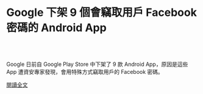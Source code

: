 # Google 下架 9 個會竊取用戶 Facebook 密碼的 Android App

<!--more-->
<!--459-->
<br><br/>

Google 日前自 Google Play Store 中下架了 9 款 Android App，原因是這些 App 遭資安專家發現，會用特殊方式竊取用戶的 Facebook 密碼。


[閱讀全文](https://www.twcert.org.tw/tw/cp-104-4856-11ffc-1.html)


